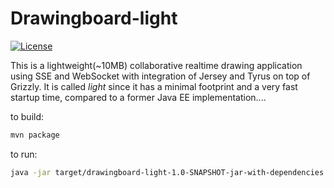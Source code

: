 # Drawingboard-light


[![License](https://img.shields.io/badge/license-Apache--2.0-blue.svg)](http://www.apache.org/licenses/LICENSE-2.0)

This is a lightweight(~10MB) collaborative realtime drawing application using SSE and WebSocket with integration of Jersey and Tyrus on top of Grizzly.
It is called *light* since it has a minimal footprint and a very fast startup time, compared to a former Java EE implementation....


to build:
```bash
mvn package
```
to run:
```bash
java -jar target/drawingboard-light-1.0-SNAPSHOT-jar-with-dependencies.jar
```
